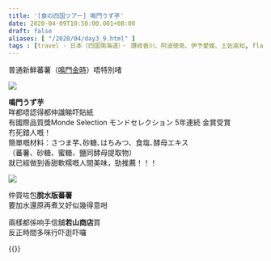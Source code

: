 ```yaml
---
title: '[食の四国ツアー] 鳴門うず芋'
date: 2020-04-09T10:50:00.001+08:00
draft: false
aliases: [ "/2020/04/day3_9.html" ]
tags : [travel - 日本（四国南海道）・ 讚岐香川、阿波徳島、伊予愛媛、土佐高知, flavor - 螞蟻族]
---
```


普通新鮮蕃薯（[鳴門金時](https://hidie.net/shikoku3d/)）唔特別啫  

![](/images/shikokukurio.jpg)

**鳴門うず芋**  
咩都唔認得都仲識睇吓貼紙  
有國際品質獎Monde Selection モンドセレクション 5年連続 金賞受賞  
冇死錯人嘅！  
簡單嘅材料：さつま芋､砂糖､はちみつ、食塩､酵母エキス  
（蕃薯、砂糖、蜜糖、鹽同酵母提取物）  
就已經做到香甜軟糯嘅人間美味，勁推薦！！！  

![](/images/shikokukurio1.jpg)

仲買咗包**脫水版蕃薯**  
要加水還原再煮又好似幾得意咁  
  
兩樣都係响手信舖**若山商店**買  
反正時間多咪行吓逛吓囉  
  
  
{{<shikoku>}}
